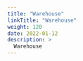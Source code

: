 ```yaml
---
title: "Warehouse"
linkTitle: "Warehouse"
weight: 120
date: 2022-01-12
description: >
  Warehouse
---
```


